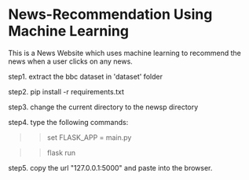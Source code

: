 # News-Recommendation Using Machine Learning

This is a News Website which uses machine learning to recommend the news when a user clicks on any news.

step1. extract the bbc dataset in 'dataset' folder

step2. pip install -r requirements.txt

step3. change the current directory to the newsp directory

step4. type the following commands:

>> set FLASK_APP = main.py

>> flask run

step5. copy the url "127.0.0.1:5000" and paste into the browser.

